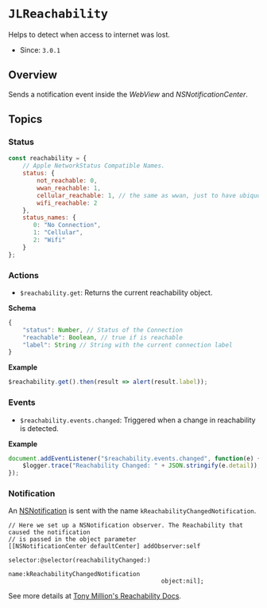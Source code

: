 # ``JLReachability``

Helps to detect when access to internet was lost.

- Since: `3.0.1`

## Overview

Sends a notification event inside the _WebView_ and _NSNotificationCenter_.

## Topics

### Status

```js
const reachability = {
    // Apple NetworkStatus Compatible Names.
    status: {
        not_reachable: 0,
        wwan_reachable: 1,
        cellular_reachable: 1, // the same as wwan, just to have ubiquotus language
        wifi_reachable: 2
    },
    status_names: {
       0: "No Connection",
       1: "Cellular",
       2: "Wifi"
    }
};
```

### Actions

- ``$reachability.get``: Returns the current reachability object.

**Schema**

```js
{
    "status": Number, // Status of the Connection
    "reachable": Boolean, // true if is reachable
    "label": String // String with the current connection label
}
```

**Example**

```js
$reachability.get().then(result => alert(result.label));
```


### Events

- ``$reachability.events.changed``: Triggered when a change in reachability is detected.

**Example**

```js
document.addEventListener("$reachability.events.changed", function(e) {
    $logger.trace("Reachability Changed: " + JSON.stringify(e.detail));
});
```

### Notification

An [NSNotification](https://developer.apple.com/documentation/foundation/nsnotification) is sent with the name `kReachabilityChangedNotification`.

```objc
// Here we set up a NSNotification observer. The Reachability that caused the notification
// is passed in the object parameter
[[NSNotificationCenter defaultCenter] addObserver:self
                                         selector:@selector(reachabilityChanged:)
                                             name:kReachabilityChangedNotification
                                           object:nil];
```

See more details at [Tony Million's Reachability Docs](https://github.com/tonymillion/Reachability).

